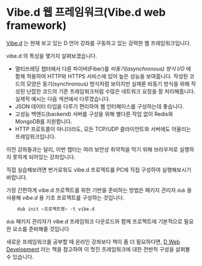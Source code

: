 # Vibe.d 웹 프레임워크(Vibe.d web framework)

[Vibe.d](http://vibed.org) 는 현재 보고 있는 D 언어 강좌를 구동하고 있는 강력한 웹 프레임워크입니다.

vibe.d 의 특성을 몇가지 살펴보겠습니다.

* 멀티쓰레딩 챕터에서 다룬 파이버(Fiber)를 *비동기(asynchronous) 방식 I/O* 에 함께 적용하여 HTTP와 HTTPS 서비스에 있어 높은 성능을 보여줍니다.
  작성된 코드의 모양은 동기(synchronous) 방식처럼 보이지만 실제론 비동기 방식을 위해 작성된 난잡한 코드의 기존 프레임워크처럼 수많은 네트워크 요청을
  잘 처리해줍니다. 실제적 예시는 다음 섹션에서 다루겠습니다.
* JSON 데이터 타입을 다루기 편리하여 웹 인터페이스를 구성하는데 좋습니다.
* 고성능 백엔드(backend) 서버를 구성을 위해 별다른 작업 없이 Redis와 MongoDB를 지원합니다.
* HTTP 프로토콜이 아니더라도, 모든 TCP/UDP 클라이언트와 서버에도 어울리는 프레임워크입니다.

이전 강좌들과는 달리, 이번 챕터는 여러 보안상 취약적을 막기 위해 브라우저로 실행하지 못하게 되어있는 강좌입니다.

직접 실습해보려면 번거로워도 vibe.d 프로젝트를 PC에 직접 구성하여 실행해보시기 바랍니다.

가장 간편하게 vibe.d 프로젝트를 위한 기반을 준비하는 방법은 패키지 관리자 `dub` 을 사용해 *vibe.d* 용 기초 프로젝트를 구성하는 것입니다.

```bash
    dub init <프로젝트명> -t vibe.d
```

`dub` 패키지 관리자가 vibe.d 프레임워크 다운로드와 함께 프로젝트에 기본적으로 필요한 요소를 준비해줄 것입니다

새로운 프레임워크를 공부할 때 온라인 강좌보다 책이 좀 더 필요하다면, [D Web Development](https://www.packtpub.com/web-development/d-web-development) 라는 책을 참고하여 이 멋진 프레임워크에 대한 전반적 구성을 살펴볼 수 있습니다.

